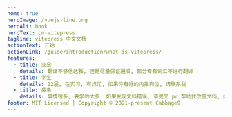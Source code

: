 ```yaml
---
home: true
heroImage: /vuejs-line.png
heroAlt: book
heroText: cn-vitepress
tagline: vitepress 中文文档
actionText: 开始
actionLink: /guide/introduction/what-is-vitepress/
features:
  - title: 业余
    details: 翻译不够信达雅, 但是尽量保证通顺, 部分专有词汇不进行翻译
  - title: 学生
    details: 22届, 在实习, 有点忙, 如果你有好的内推岗位, 请联系我
  - title: 疲惫
    details: 事情很多, 要学的太多, 如果发现文档错误, 请提交 pr 帮助我改善文档, 如果可以, 请 star 一下, 非常感谢
footer: MIT Licensed | Copyright © 2021-present Cabbage9
---
```

